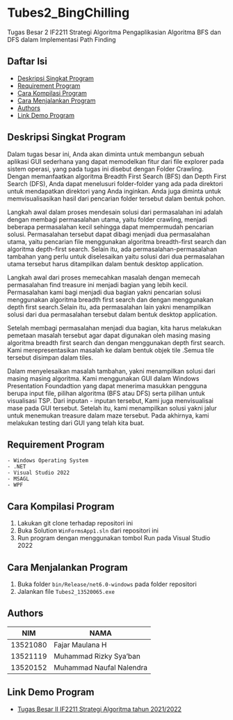 # Tubes2_BingChilling
Tugas Besar 2 IF2211 Strategi Algoritma
Pengaplikasian Algoritma BFS dan DFS dalam Implementasi Path Finding

## Daftar Isi
* [Deskripsi Singkat Program](#deskripsi-singkat-program)
* [Requirement Program](#requirement-program)
* [Cara Kompilasi Program](#cara-kompilasi-program)
* [Cara Menjalankan Program](#cara-menjalankan-program)
* [Authors](#authors)
* [Link Demo Program](#link-demo-program)

## Deskripsi Singkat Program

Dalam tugas besar ini, Anda akan diminta untuk membangun sebuah aplikasi GUI sederhana yang dapat memodelkan fitur dari file explorer pada sistem operasi, yang pada tugas ini disebut dengan Folder Crawling. Dengan memanfaatkan algoritma Breadth First Search (BFS) dan Depth First Search (DFS), Anda dapat menelusuri folder-folder yang ada pada direktori untuk mendapatkan direktori yang Anda inginkan. Anda juga diminta untuk memvisualisasikan hasil dari pencarian folder tersebut dalam bentuk pohon.

Langkah awal dalam proses mendesain solusi dari permasalahan ini adalah dengan membagi permasalahan utama, yaitu folder crawling, menjadi beberapa permasalahan kecil sehingga dapat mempermudah pencarian solusi. Permasalahan tersebut dapat dibagi menjadi dua permasalahan utama, yaitu pencarian file menggunakan algoritma breadth-first search dan algoritma depth-first search. Selain itu, ada permasalahan-permasalahan tambahan yang perlu untuk diselesaikan yaitu solusi dari dua permasalahan utama tersebut harus ditampilkan dalam bentuk desktop application.

Langkah awal dari proses memecahkan masalah dengan memecah permasalahan find treasure  ini menjadi bagian yang lebih kecil. Permasalahan kami bagi menjadi dua bagian yakni pencarian solusi menggunakan algoritma breadth first search dan dengan menggunakan depth first search.Selain itu, ada permasalahan lain yakni menampilkan solusi dari dua permasalahan tersebut dalam bentuk desktop application.

Setelah membagi permasalahan menjadi dua bagian, kita harus melakukan pemetaan masalah tersebut agar dapat digunakan oleh masing masing algoritma breadth first search dan dengan menggunakan depth first search. Kami merepresentasikan masalah ke dalam bentuk objek tile .Semua tile tersebut disimpan dalam tiles.

Dalam menyelesaikan masalah tambahan, yakni menampilkan solusi dari masing masing algoritma. Kami menggunakan GUI dalam Windows Presentation Foundadtion yang dapat menerima masukkan pengguna berupa input file, pilihan algoritma (BFS atau DFS) serta pilihan untuk visualisasi TSP. Dari inputan - inputan tersebut, Kami juga menvisualisai mase pada GUI tersebut. Setelah itu, kami menampilkan solusi yakni jalur untuk menemukan treasure dalam maze tersebut. Pada akhirnya, kami melakukan testing  dari GUI yang telah kita buat.

## Requirement Program
    - Windows Operating System
    - .NET
    - Visual Studio 2022
    - MSAGL
    - WPF

## Cara Kompilasi Program
1. Lakukan git clone terhadap repositori ini
2. Buka Solution `WinFormsApp1.sln` dari repositori ini
3. Run program dengan menggunakan tombol Run pada Visual Studio 2022

## Cara Menjalankan Program
1. Buka folder `bin/Release/net6.0-windows` pada folder repositori
2. Jalankan file `Tubes2_13520065.exe`

## Authors

| NIM      | NAMA                        |
|----------|-----------------------------|
| 13521080 | Fajar Maulana H             |
| 13521119 | Muhammad Rizky Sya’ban      |
| 13520152 | Muhammad Naufal Nalendra    |

## Link Demo Program
* [Tugas Besar II IF2211 Strategi Algoritma tahun 2021/2022](bit.ly/BonusVideoTubesStima2)
